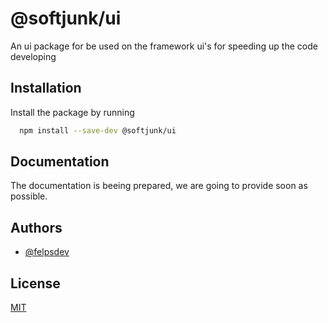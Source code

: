# @softjunk/ui

An ui package for be used on the framework ui's for speeding up the code developing

## Installation

Install the package by running

```bash
  npm install --save-dev @softjunk/ui
```

## Documentation

The documentation is beeing prepared, we are going to provide soon as possible.

## Authors

-   [@felpsdev](https://www.github.com/felpsdev)

## License

[MIT](https://choosealicense.com/licenses/mit/)
